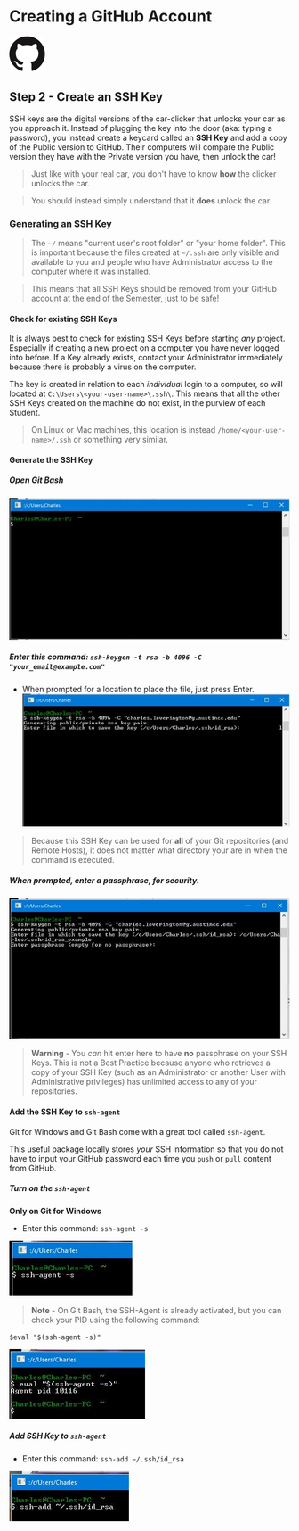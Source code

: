 # Creating a GitHub Account

![GitHub Mark](../images/github/GitHub-Mark-64px.png)

## Step 2 - Create an SSH Key

SSH keys are the digital versions of the car-clicker that unlocks your car as you approach it.
Instead of plugging the key into the door (aka: typing a password), you instead create a keycard called an **SSH Key** and add a copy of the Public version to GitHub. Their computers will compare the Public version they have with the Private version you have, then unlock the car!

> Just like with your real car, you don't have to know **how** the clicker unlocks the car.

> You should instead simply understand that it **does** unlock the car.

### Generating an SSH Key

> The ```~/``` means "current user's root folder" or "your home folder". This is important because the files created at ```~/.ssh``` are only visible and available to you and people who have Administrator access to the computer where it was installed.

> This means that all SSH Keys should be removed from your GitHub account at the end of the Semester, just to be safe!

#### Check for existing SSH Keys
It is always best to check for existing SSH Keys before starting *any* project. Especially if creating a new project on a computer you have never logged into before. If a Key already exists, contact your Administrator immediately because there is probably a virus on the computer.

The key is created in relation to each *individual* login to a computer, so will located at ```C:\Users\<your-user-name>\.ssh\```. This means that all the other SSH Keys created on the machine do not exist, in the purview of each Student.

> On Linux or Mac machines, this location is instead ```/home/<your-user-name>/.ssh``` or something very similar.

#### Generate the SSH Key
##### Open Git Bash
![Open Git Bash](../images/github/github-create-ssh-key_3.JPG)

#####  Enter this command: ```ssh-keygen -t rsa -b 4096 -C "your_email@example.com"```
* When prompted for a location to place the file, just press Enter.
![Enter Command](../images/github/github-create-ssh-key_4.JPG)
> Because this SSH Key can be used for **all** of your Git repositories (and Remote Hosts), it does not matter what directory your are in when the command is executed.

##### When prompted, enter a passphrase, for security.
![Enter Passphrase](../images/github/github-create-ssh-key_5.JPG)

> **Warning** - You *can* hit enter here to have **no** passphrase on your SSH Keys. This is not a Best Practice because anyone who retrieves a copy of your SSH Key (such as an Administrator or another User with Administrative privileges) has unlimited access to any of your repositories.


#### Add the SSH Key to ```ssh-agent```
Git for Windows and Git Bash come with a great tool called ```ssh-agent```.

This useful package locally stores *your* SSH information so that you do not have to input your GitHub password each time you ```push``` or ```pull``` content from GitHub.

##### Turn on the ```ssh-agent```
**Only on Git for Windows**
* Enter this command: ``` ssh-agent -s ```

![Activate the SSH Agent](../images/github/github-add-ssh-agent_2.JPG)
> **Note** - On Git Bash, the SSH-Agent is already activated, but you can check your PID using the following command:

 ```
 $eval "$(ssh-agent -s)"
 ```
 ![Evaluate the SSH Agent](../images/github/github-add-ssh-agent_1.JPG)

##### Add SSH Key to ```ssh-agent```
* Enter this command: ```ssh-add ~/.ssh/id_rsa```

![Add the SSH Key to the SSH Agent](../images/github/github-add-ssh-agent_3.JPG)
